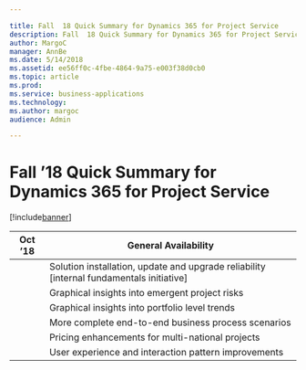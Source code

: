 ```yaml
---

title: Fall  18 Quick Summary for Dynamics 365 for Project Service
description: Fall  18 Quick Summary for Dynamics 365 for Project Service
author: MargoC
manager: AnnBe
ms.date: 5/14/2018
ms.assetid: ee56ff0c-4fbe-4864-9a75-e003f38d0cb0
ms.topic: article
ms.prod: 
ms.service: business-applications
ms.technology: 
ms.author: margoc
audience: Admin

---
```

#  Fall ’18 Quick Summary for Dynamics 365 for Project Service


[!include[banner](../../../includes/banner.md)]

| Oct ’18 | **General Availability**                                                                 |
|---------|------------------------------------------------------------------------------------------|
|         | Solution installation, update and upgrade reliability [internal fundamentals initiative] |
|         | Graphical insights into emergent project risks                                           |
|         | Graphical insights into portfolio level trends                                           |
|         | More complete end-to-end business process scenarios                                      |
|         | Pricing enhancements for multi-national projects                                         |
|         | User experience and interaction pattern improvements                                     |
